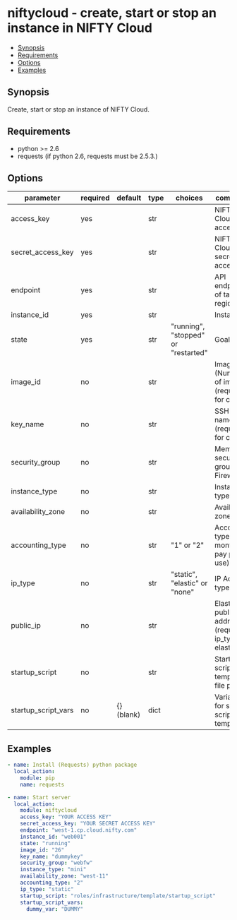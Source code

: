 # niftycloud - create, start or stop an instance in NIFTY Cloud

* [Synopsis](#synopsis)
* [Requirements](#requirements)
* [Options](#options)
* [Examples](#examples)

## Synopsis

Create, start or stop an instance of NIFTY Cloud.

## Requirements

* python >= 2.6
* requests (if python 2.6, requests must be 2.5.3.)

## Options

| parameter           | required | default    | type | choices                             | comments                                         |
|---------------------|----------|------------|------|-------------------------------------|--------------------------------------------------|
| access_key          | yes      |            | str  |                                     | NIFTY Cloud API access key                       |
| secret_access_key   | yes      |            | str  |                                     | NIFTY Cloud API secret access key                |
| endpoint            | yes      |            | str  |                                     | API endpoint of target region                    |
| instance_id         | yes      |            | str  |                                     | Instacen ID                                      |
| state               | yes      |            | str  | "running", "stopped" or "restarted" | Goal status                                      |
| image_id            | no       |            | str  |                                     | Image ID (Number of image) (required for create) |
| key_name            | no       |            | str  |                                     | SSH key name (required for create)               |
| security_group      | no       |            | str  |                                     | Member of security group (= Firewall)            |
| instance_type       | no       |            | str  |                                     | Instance type                                    |
| availability_zone   | no       |            | str  |                                     | Availability zone                                |
| accounting_type     | no       |            | str  | "1" or "2"                          | Accounting type. (1: monthly, 2: pay per use)    |
| ip_type             | no       |            | str  | "static", "elastic" or "none"       | IP Address type.                                 |
| public_ip           | no       |            | str  |                                     | Elastic public IP address. (required if ip_type = elastic) |
| startup_script      | no       |            | str  |                                     | Startup script template file path                |
| startup_script_vars | no       | {} (blank) | dict |                                     | Variables for startup script template            |

## Examples

```yaml
- name: Install (Requests) python package
  local_action:
    module: pip
    name: requests

- name: Start server
  local_action:
    module: niftycloud
    access_key: "YOUR ACCESS KEY"
    secret_access_key: "YOUR SECRET ACCESS KEY"
    endpoint: "west-1.cp.cloud.nifty.com"
    instance_id: "web001"
    state: "running"
    image_id: "26"
    key_name: "dummykey"
    security_group: "webfw"
    instance_type: "mini"
    availability_zone: "west-11"
    accounting_type: "2"
    ip_type: "static"
    startup_script: "roles/infrastructure/template/startup_script"
    startup_script_vars:
      dummy_var: "DUMMY"
```
